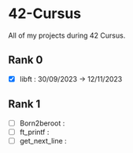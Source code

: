 # 42-Cursus

All of my projects during 42 Cursus.

## Rank 0
- [x] libft : 30/09/2023 -> 12/11/2023
## Rank 1
- [ ] Born2beroot :
- [ ] ft_printf :
- [ ] get_next_line :

